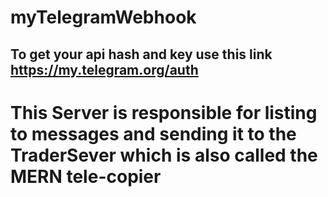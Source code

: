 # myTelegramWebhook

## To get your api hash and key use this link https://my.telegram.org/auth

# This Server is responsible for listing to messages and sending it to the TraderSever which is also called the MERN tele-copier 
